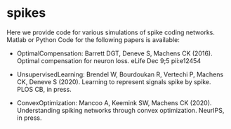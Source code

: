 # spikes

Here we provide code for various simulations of spike coding networks.
Matlab or Python Code for the following papers is available:

* OptimalCompensation: Barrett DGT, Deneve S, Machens CK (2016). Optimal compensation for neuron
loss. eLife Dec 9;5 pii:e12454

* UnsupervisedLearning: Brendel W, Bourdoukan R, Vertechi P, Machens CK, Deneve S (2020). Learning to represent signals spike by spike. PLOS CB, in press.

* ConvexOptimization: Mancoo A, Keemink SW, Machens CK (2020). Understanding spiking networks through convex optimization. NeurIPS, in press.
